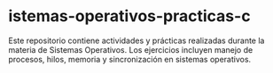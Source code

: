 # istemas-operativos-practicas-c
Este repositorio contiene actividades y prácticas realizadas durante la materia de Sistemas Operativos. Los ejercicios incluyen manejo de procesos, hilos, memoria y sincronización en sistemas operativos.

